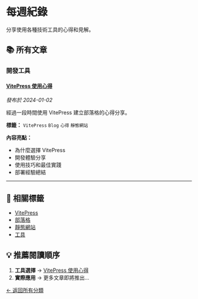 # 每週紀錄

分享使用各種技術工具的心得和見解。

## 📚 所有文章

### 開發工具

#### [VitePress 使用心得](/posts/vitepress-experience.md)
*發布於 2024-01-02*

經過一段時間使用 VitePress 建立部落格的心得分享。

**標籤：** `VitePress` `Blog` `心得` `靜態網站`

**內容亮點：**
- 為什麼選擇 VitePress
- 開發體驗分享
- 使用技巧和最佳實踐
- 部署經驗總結

---

## 🔖 相關標籤

- [VitePress](/tags/vitepress.md)
- [部落格](/tags/blog.md)
- [靜態網站](/tags/static-site.md)
- [工具](/tags/tools.md)

## 💡 推薦閱讀順序

1. **工具選擇** → [VitePress 使用心得](/posts/vitepress-experience.md)
2. **實際應用** → 更多文章即將推出...

[← 返回所有分類](/categories/) 